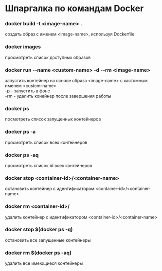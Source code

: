 # Шпаргалка по командам Docker

### docker build -t \<image-name> .
создать образ с именем \<image-name>, используя Dockerfile

### docker images
просмотреть список доступных образов  

### docker run --name \<custom-name> -d --rm \<image-name>
запустить контейнер на основе образа \<image-name> с кастомным именем \<custom-name>  
-p - запустить в фоне  
-rm - удалить конейнер после завершения работы  

### docker ps
посмотреть список запущенных контейнеров

### docker ps -a
просмотреть список всех контейнеров

### docker ps -aq
просмотреть список id всех контейнеров

### docker stop \<container-id>/\<container-name>
остановить контейнер с идентификатором \<container-id>/\<container-name>

### docker rm \<container-id>/<container-name>
удалить контейнер с идентификатором \<container-id>/\<container-name>

### docker stop $(docker ps -q)
остановить все запущенные контейнеры

### docker rm $(docker ps -aq)
удалить все имеющиеся контейнеры